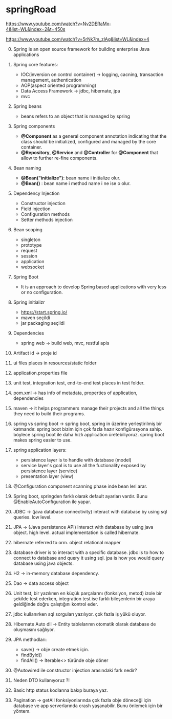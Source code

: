# springRoad

https://www.youtube.com/watch?v=Nv2DERaMx-4&list=WL&index=2&t=450s

https://www.youtube.com/watch?v=5rNk7m_zlAg&list=WL&index=4

0. Spring is an open source framework for building enterprise Java applications

1. Spring core features:

   - IOC(inversion on control container) -> logging, cacning, transaction management, authentication
   - AOP(aspect oriented programming)
   - Data Access Framework -> jdbc, hibernate, jpa
   - mvc

2. Spring beans

   - beans refers to an object that is managed by spring

3. Spring components

   - **@Component** as a general component annotation indicating that the class should be initialized, configured and managed by the core container.
   - **@Repository**, **@Service** and **@Controller** for **@Component** that allow to further re-fine components.

4. Bean naming

   - **@Bean("initialize")**: bean name i initialize olur.
   - **@Bean()** : bean name i method name i ne ise o olur.

5. Dependency Injection

   - Constructor injection
   - Field injection
   - Configuration methods
   - Setter methods injection

6. Bean scoping

   - singleton
   - prototype
   - request
   - session
   - application
   - websocket

7. Spring Boot
   - It is an approach to develop Spring based applications with very less or no configuration.
8. Spring initializr

   - https://start.spring.io/
   - maven seçildi
   - jar packaging seçildi

9. Dependencies

   - spring web -> build web, mvc, restful apis

10. Artifact id -> proje id

11. ui files places in resources/static folder

12. application.properties file
13. unit test, integration test, end-to-end test places in test folder.
14. pom.xml -> has info of metadata, properties of application, dependencies
15. maven -> it helps programmers manage their projects and all the things they need to build their programs.
16. spring vs spring boot -> spring boot, spring in üzerine yerleştirilmiş bir katmandır. spring boot bizim için çok fazla hazır konfigürasyona sahip. böylece spring boot ile daha hızlı application üretebiliyoruz. spring boot makes spring easier to use.
17. spring application layers:

    - persistence layer is to handle with database (model)
    - service layer's goal is to use all the fuctionality exposed by persistence layer (service)
    - presentation layer (view)

18. @Configuration component scanning phase inde bean leri arar.
19. Spring boot, springden farklı olarak default ayarları vardır. Bunu @EnableAutoConfiguration ile yapar.
20. JDBC -> (java database connectivity) interact with database by using sql queries. low level.
21. JPA -> (Java persistence API) interact with database by using java object. high level. actual implementation is called hibernate.
22. hibernate referred to orm. object relational mapper
23. database driver is to interact with a specific database. jdbc is to how to connect to database and query it using sql. jpa is how you would query database using java objects.
24. H2 -> in-memory database dependency.
25. Dao -> data access object
26. Unit test, bir yazılımın en küçük parçalarını (fonksiyon, metod) izole bir şekilde test ederken, integration test ise farklı bileşenlerin bir araya geldiğinde doğru çalıştığını kontrol eder.
27. jdbc kullanırken sql sorguları yazılıyor. çok fazla iş yükü oluyor.
28. Hibernate Auto dll -> Entity tablelarının otomatik olarak database de oluşmasını sağlıyor.
29. JPA methodları:
    - save() -> obje create etmek için.
    - findById()
    - findAll() -> Iterable<> türünde obje döner
30. @Autowired ile constructor injection arasındaki fark nedir?
31. Neden DTO kullanıyoruz ?!
32. Basic http status kodlarına bakıp buraya yaz.
33. Pagination -> getAll fonksiyonlarında çok fazla obje döneceği için database ve app serverlarında crash yaşanabilir. Bunu önlemek için bir yöntem.